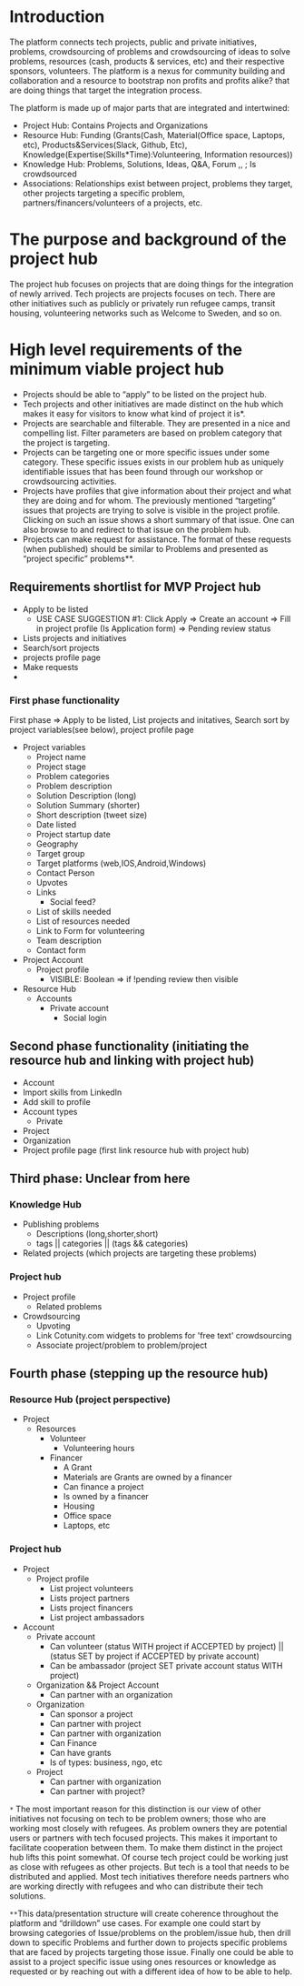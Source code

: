# Introduction

The platform connects tech projects, public and private initiatives, problems, crowdsourcing of problems and crowdsourcing of ideas to solve problems, resources (cash, products & services, etc) and their respective sponsors, volunteers. The platform is a nexus for community building and collaboration and a resource to bootstrap non profits and profits alike? that are doing things that target the integration process.

The platform is made up of major parts that are integrated and intertwined:

* Project Hub: Contains Projects and Organizations
* Resource Hub: Funding (Grants(Cash, Material(Office space, Laptops, etc), Products&Services(Slack, Github, Etc), Knowledge(Expertise(Skills*Time):Volunteering, Information resources))
* Knowledge Hub: Problems, Solutions, Ideas, Q&A, Forum  ,, ; Is crowdsourced 
* Associations: Relationships exist between project, problems they target, other projects targeting a specific problem, partners/financers/volunteers of a projects, etc.

# The purpose and background of the project hub

The project hub focuses on projects that are doing things for the integration of newly arrived. Tech projects are projects focuses on tech. There are other initiatives such as publicly or privately run refugee camps, transit housing, volunteering networks such as Welcome to Sweden, and so on.

# High level requirements of the minimum viable project hub

* Projects should be able to “apply” to be listed on the project hub.
* Tech projects and other initiatives are made distinct on the hub which makes it easy for visitors to know what kind of project it is*.
* Projects are searchable and filterable. They are presented in a nice and compelling list. Filter parameters are based on problem category that the project is targeting.
* Projects can be targeting one or more specific issues under some category. These specific issues exists in our problem hub as uniquely identifiable issues that has been found through our workshop or crowdsourcing activities.
* Projects have profiles that give information about their project and what they are doing and for whom. The previously mentioned “targeting” issues that projects are trying to solve is visible in the project profile. Clicking on such an issue shows a short summary of that issue. One can also browse to and redirect to that issue on the problem hub.
* Projects can make request for assistance. The format of these requests (when published) should be similar to Problems and presented as “project specific” problems**.

## Requirements shortlist for MVP Project hub

* Apply to be listed
  * USE CASE SUGGESTION #1: Click Apply => Create an account => Fill in project profile (Is Application form) => Pending review status
* Lists projects and initiatives
* Search/sort projects
* projects profile page
* Make requests
* 

### First phase functionality
First phase => Apply to be listed, List projects and initatives, Search sort by project variables(see below), project profile page
* Project variables 
  * Project name
  * Project stage
  * Problem categories
  * Problem description
  * Solution Description (long)
  * Solution Summary (shorter)
  * Short description (tweet size)
  * Date listed
  * Project startup date
  * Geography
  * Target group
  * Target platforms (web,IOS,Android,Windows)
  * Contact Person
  * Upvotes
  * Links
    * Social feed?
  * List of skills needed
  * List of resources needed
  * Link to Form for volunteering
  * Team description
  * Contact form
* Project Account
  * Project profile
    * VISIBLE: Boolean => if !pending review then visible
* Resource Hub
  * Accounts
    * Private account
      * Social login


## Second phase functionality (initiating the resource hub and linking with project hub)
* Account
* Import skills from LinkedIn
* Add skill to profile
* Account types
  * Private
* Project
* Organization
* Project profile page (first link resource hub with project hub)

## Third phase: Unclear from here

### Knowledge Hub
* Publishing problems
  * Descriptions (long,shorter,short)
  * tags || categories || (tags && categories)
* Related projects (which projects are targeting these problems)


### Project hub
* Project profile
  * Related problems
* Crowdsourcing
  * Upvoting
  * Link Cotunity.com widgets to problems for 'free text' crowdsourcing
  * Associate project/problem to problem/project

## Fourth phase (stepping up the resource hub)
### Resource Hub (project perspective)
* Project
  * Resources
    * Volunteer
      * Volunteering hours
    * Financer 
      * A Grant
      * Materials are Grants are owned by a financer
      * Can finance a project
      * Is owned by a financer
      * Housing
      * Office space
      * Laptops, etc
### Project hub
* Project
  * Project profile
    * List project volunteers
    * Lists project partners
    * Lists project financers
    * List project ambassadors
* Account
  * Private account
    * Can volunteer (status WITH project if ACCEPTED by project) || (status SET by project if ACCEPTED by private account)
    * Can be ambassador (project SET private account status WITH project)
  * Organization && Project Account
    * Can partner with an organization
  * Organization
    * Can sponsor a project
    * Can partner with project
    * Can partner with organization
    * Can Finance
    * Can have grants
    * Is of types: business, ngo, etc
  * Project
    * Can partner with organization
    * Can partner with project?
  
`*` The most important reason for this distinction is our view of other initiatives not focusing on tech to be problem owners; those who are working most closely with refugees. As problem owners they are potential users or partners with tech 
focused projects. This makes it important to facilitate cooperation between them. To make them distinct in the project hub 
lifts this point somewhat. Of course tech project could be working just as close with refugees as other projects. But tech is a tool that needs to be distributed and applied. Most tech initiatives therefore needs partners who are working directly with refugees and who can distribute their tech solutions.

 `**`This data/presentation structure will create coherence throughout the platform and “drilldown” use cases. For example
one could start by browsing categories of Issue/problems on the problem/issue hub, then drill down to specific Problems and further down to projects specific problems that are faced by projects targeting those issue. Finally one could be able to assist to a project specific issue using ones resources or knowledge as requested or by reaching out with a different idea of how to be able to help.
